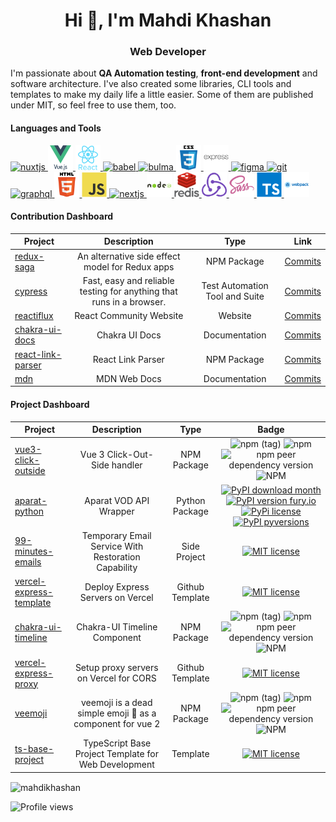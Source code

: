<h1 align="center">Hi 👋, I'm Mahdi Khashan</h1>
<h3 align="center">Web Developer</h3>

I'm passionate about **QA Automation testing**, **front-end development** and software architecture. I've also created some libraries, CLI tools and templates to make my daily life a little easier. Some of them are published under MIT, so feel free to use them, too.

#### Languages and Tools

<a href="https://nuxtjs.org/" target="_blank" rel="noreferrer"> <img src="https://www.vectorlogo.zone/logos/nuxtjs/nuxtjs-icon.svg" alt="nuxtjs" width="40" height="40"/> </a> <a href="https://vuejs.org/" target="_blank" rel="noreferrer"> <img src="https://raw.githubusercontent.com/devicons/devicon/master/icons/vuejs/vuejs-original-wordmark.svg" alt="vuejs" width="40" height="40"/> <a href="https://reactjs.org/" target="_blank" rel="noreferrer"> <img src="https://raw.githubusercontent.com/devicons/devicon/master/icons/react/react-original-wordmark.svg" alt="react" width="40" height="40"/> </a> 
<a href="https://babeljs.io/" target="_blank" rel="noreferrer"> <img src="https://www.vectorlogo.zone/logos/babeljs/babeljs-icon.svg" alt="babel" width="40" height="40"/> </a> <a href="https://bulma.io/" target="_blank" rel="noreferrer"> <img src="https://raw.githubusercontent.com/gilbarbara/logos/804dc257b59e144eaca5bc6ffd16949752c6f789/logos/bulma.svg" alt="bulma" width="40" height="40"/> </a> <a href="https://www.w3schools.com/css/" target="_blank" rel="noreferrer"> <img src="https://raw.githubusercontent.com/devicons/devicon/master/icons/css3/css3-original-wordmark.svg" alt="css3" width="40" height="40"/> </a> <a href="https://expressjs.com" target="_blank" rel="noreferrer"> <img src="https://raw.githubusercontent.com/devicons/devicon/master/icons/express/express-original-wordmark.svg" alt="express" width="40" height="40"/> </a> <a href="https://www.figma.com/" target="_blank" rel="noreferrer"> <img src="https://www.vectorlogo.zone/logos/figma/figma-icon.svg" alt="figma" width="40" height="40"/> </a> <a href="https://git-scm.com/" target="_blank" rel="noreferrer"> <img src="https://www.vectorlogo.zone/logos/git-scm/git-scm-icon.svg" alt="git" width="40" height="40"/> </a> <a href="https://graphql.org" target="_blank" rel="noreferrer"> <img src="https://www.vectorlogo.zone/logos/graphql/graphql-icon.svg" alt="graphql" width="40" height="40"/> </a> <a href="https://www.w3.org/html/" target="_blank" rel="noreferrer"> <img src="https://raw.githubusercontent.com/devicons/devicon/master/icons/html5/html5-original-wordmark.svg" alt="html5" width="40" height="40"/> </a> <a href="https://developer.mozilla.org/en-US/docs/Web/JavaScript" target="_blank" rel="noreferrer"> <img src="https://raw.githubusercontent.com/devicons/devicon/master/icons/javascript/javascript-original.svg" alt="javascript" width="40" height="40"/> </a> <a href="https://nextjs.org/" target="_blank" rel="noreferrer"> <img src="https://cdn.worldvectorlogo.com/logos/nextjs-2.svg" alt="nextjs" width="40" height="40"/> </a> <a href="https://nodejs.org" target="_blank" rel="noreferrer"> <img src="https://raw.githubusercontent.com/devicons/devicon/master/icons/nodejs/nodejs-original-wordmark.svg" alt="nodejs" width="40" height="40"/> </a> <a href="https://redis.io" target="_blank" rel="noreferrer"> <img src="https://raw.githubusercontent.com/devicons/devicon/master/icons/redis/redis-original-wordmark.svg" alt="redis" width="40" height="40"/> </a> <a href="https://redux.js.org" target="_blank" rel="noreferrer"> <img src="https://raw.githubusercontent.com/devicons/devicon/master/icons/redux/redux-original.svg" alt="redux" width="40" height="40"/> </a> <a href="https://sass-lang.com" target="_blank" rel="noreferrer"> <img src="https://raw.githubusercontent.com/devicons/devicon/master/icons/sass/sass-original.svg" alt="sass" width="40" height="40"/> </a> <a href="https://www.typescriptlang.org/" target="_blank" rel="noreferrer"> <img src="https://raw.githubusercontent.com/devicons/devicon/master/icons/typescript/typescript-original.svg" alt="typescript" width="40" height="40"/> </a>  </a> <a href="https://webpack.js.org" target="_blank" rel="noreferrer"> <img src="https://raw.githubusercontent.com/devicons/devicon/d00d0969292a6569d45b06d3f350f463a0107b0d/icons/webpack/webpack-original-wordmark.svg" alt="webpack" width="40" height="40"/> </a> </p>

#### Contribution Dashboard

| Project        | Description | Type | Link            |
| -------------- |:-----------:|:----:|:---------------:|
| [redux-saga](https://github.com/redux-saga/redux-saga)| An alternative side effect model for Redux apps | NPM Package | [Commits](https://github.com/redux-saga/redux-saga/commits?author=mahdikhashan) |
| [cypress](https://github.com/cypress-io/cypress) | Fast, easy and reliable testing for anything that runs in a browser. | Test Automation Tool and Suite | [Commits](https://github.com/cypress-io/cypress/commits?author=mahdikhashan) |
| [reactiflux](https://github.com/reactiflux/reactiflux.com) | React Community Website | Website | [Commits](https://github.com/reactiflux/reactiflux.com/commits?author=mahdikhashan) |
| [chakra-ui-docs](https://github.com/chakra-ui/chakra-ui-docs) | Chakra UI Docs | Documentation | [Commits](https://github.com/chakra-ui/chakra-ui-docs/commits?author=mahdikhashan) |
| [react-link-parser](https://github.com/amir2mi/react-link-parser) | React Link Parser | NPM Package | [Commits](https://github.com/amir2mi/react-link-parser/commits?author=mahdikhashan) | 
| [mdn](https://github.com/mdn/.github/commits?author=mahdikhashan) | MDN Web Docs | Documentation | [Commits]() | 


#### Project Dashboard

| Project        | Description | Type | Badge           |
| -------------- |:-----------:|:----:|:---------------:|
| [vue3-click-outside](https://github.com/mahdikhashan/vue3-click-outside)       | Vue 3 Click-Out-Side handler | NPM Package | ![npm (tag)](https://img.shields.io/npm/v/@mahdikhashan/vue3-click-outside/latest?style=plastic) ![npm](https://img.shields.io/npm/dy/@mahdikhashan/vue3-click-outside) ![npm peer dependency version](https://img.shields.io/npm/dependency-version/@mahdikhashan/vue3-click-outside/peer/vue) ![NPM](https://img.shields.io/npm/l/@mahdikhashan/vue3-click-outside)|
| [aparat-python](https://github.com/mahdikhashan/aparat-python)| Aparat VOD API Wrapper | Python Package | [![PyPI download month](https://img.shields.io/pypi/dm/aparat-python.svg)](https://pypi.python.org/pypi/aparat-python/) [![PyPI version fury.io](https://badge.fury.io/py/aparat-python.svg)](https://pypi.python.org/pypi/aparat-python/) [![PyPi license](https://badgen.net/pypi/license/pip/)](https://pypi.org/project/aparat-python/) [![PyPI pyversions](https://img.shields.io/pypi/pyversions/aparat-python.svg)](https://pypi.python.org/pypi/aparat-python/) |
| [99-minutes-emails](https://github.com/mahdikhashan/99-minutes-emails)  | Temporary Email Service With Restoration Capability | Side Project | [![MIT license](https://img.shields.io/badge/License-MIT-blue.svg)](https://lbesson.mit-license.org/) |
| [vercel-express-template](https://github.com/mahdikhashan/vercel-express-template) | Deploy Express Servers on Vercel | Github Template | [![MIT license](https://img.shields.io/badge/License-MIT-blue.svg)](https://lbesson.mit-license.org/) |
| [chakra-ui-timeline](https://github.com/mahdikhashan/chakra-ui-timeline) | Chakra-UI Timeline Component | NPM Package | ![npm (tag)](https://img.shields.io/npm/v/@mahdikhashan/chakra-timeline/latest?style=plastic) ![npm](https://img.shields.io/npm/dy/@mahdikhashan/chakra-timeline) ![npm peer dependency version](https://img.shields.io/npm/dependency-version/@mahdikhashan/chakra-timeline/peer/vue) ![NPM](https://img.shields.io/npm/l/@mahdikhashan/vue3-click-outside)
| [vercel-express-proxy](https://github.com/mahdikhashan/vercel-express-proxy) | Setup proxy servers on Vercel for CORS | Github Template | [![MIT license](https://img.shields.io/badge/License-MIT-blue.svg)](https://lbesson.mit-license.org/) |
| [veemoji](https://github.com/mahdikhashan/veemoji) | veemoji is a dead simple emoji 🚀 as a component for vue 2 | NPM Package | ![npm (tag)](https://img.shields.io/npm/v/veemoji/latest?style=plastic) ![npm](https://img.shields.io/npm/dy/veemoji) ![npm peer dependency version](https://img.shields.io/npm/dependency-version/veemoji/peer/vue) ![NPM](https://img.shields.io/npm/l/veemoji)
| [ts-base-project](https://github.com/mahdikhashan/ts-base-project) | TypeScript Base Project Template for Web Development | Template | [![MIT license](https://img.shields.io/badge/License-MIT-blue.svg)](https://lbesson.mit-license.org/)

<p><img align="center" src="https://github-readme-stats.vercel.app/api/top-langs?username=mahdikhashan&show_icons=true&locale=en&layout=compact" alt="mahdikhashan" /></p>

![Profile views](https://gpvc.arturio.dev/mahdikhashan)

<!--
**mahdikhashan/mahdikhashan** is a ✨ _special_ ✨ repository because its `README.md` (this file) appears on your GitHub profile.

Here are some ideas to get you started:

📫 For **part-time** and **project (hourly-based)** collaboration write to mohi[at]nanoman.space.

- 🔭 I’m currently working on ...
- 🌱 I’m currently learning ...
- 👯 I’m looking to collaborate on ...
- 🤔 I’m looking for help with ...
- 💬 Ask me about ...
- 📫 How to reach me: ...
- 😄 Pronouns: ...
- ⚡ Fun fact: ...
-->
